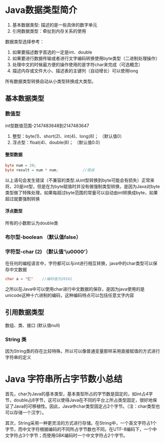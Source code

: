 # Java数据类型简介
1. 基本数据类型: 描述的是一些具体的数字单元
2. 引用数据类型：牵扯到内存关系的使用

数据类型选择参考：
1. 如果要描述数字首选的一定是int、double
2. 如果要进行数据传输或者进行文字编码转换使用byte类型（二进制处理操作）
3. 处理中文的时候最方便的操作使用的是字符char来完成（可选概念）
4. 描述内存或文件大小、描述表的主键列（自动增长）可以使用long

所有数据类型转换自动从小类型转换成大类型。

## 基本数据类型
### 数值型
int型数值范围-2147483648到2147483647
1. 整型：byte(1)、short(2)、int(4)、long(8)； （默认值0）
2. 浮点型：float(4)、double(8)；         （默认值0.0）

#### 整型数据
```java
byte num = 20;
byte result = num * num;           //错误
```
以上语句会发生错误（不兼容的类型:从int型转换到byte可能会有损失）正常来将，20是int型，但是在为byte赋值时并没有做强制类型转换，是因为Java对byte类型做了特殊处理，如果每超过byte范围的常量可以自动由int转换成byte，如果超过就要强制转换

#### 浮点数型
所有的小数默认为double类

### 布尔型-boolean  （默认值false）

### 字符型-char (2)     （默认值'\u0000'）
在任何的编程语言中，字符都可以与int进行相互转换，java中的char类型可以保存中文数据
```java
char a = '仁'    //编码值为20161
```
之所以在Java中可以使用char进行中文数据的保存，是因为java使用的是unicode这种十六进制的编码，这种编码特点可以包括任意文字内容

## 引用数据类型
数组、类、接口        (默认值null)

### String 类
因为String类的存在比较特殊，所以可以像普通变量那样采用直接赋值的方式进行字符串的定义

# Java 字符串所占字节数小总结
首先，char为Java的基本类型，基本类型所占的字节数是固定的，如int占4字节，double占8字节，这可以使得Java在不同的平台上所占类型固定，很好地保证了Java的可移植性。因此，Java中char类型固定占2个字节。（注：char类型也可以存储一个汉字）。

其次，String采用一种更灵活的方式进行存储。在String中，一个英文字符占1个字节，而中文字符根据编码的不同所占字节数也不同。在UTF-8编码下，一个中文字符占3个字节；而使用GBK编码时一个中文字符占2个字节。

